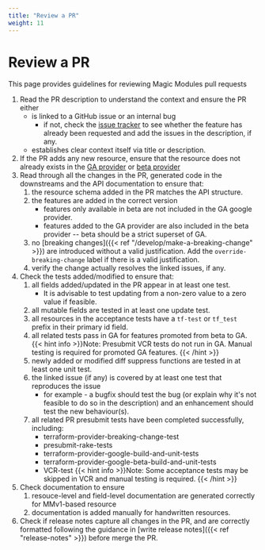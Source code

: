 ```yaml
---
title: "Review a PR"
weight: 11
---
```


# Review a PR

This page provides guidelines for reviewing Magic Modules pull requests

1. Read the PR description to understand the context and ensure the PR either
   * is linked to a GitHub issue or an internal bug
      * if not, check the [issue tracker](https://github.com/hashicorp/terraform-provider-google/issues) to see whether the feature has already been requested and add the issues in the description, if any.
   * establishes clear context itself via title or description.
2. If the PR adds any new resource, ensure that the resource does not already exists in the [GA provider](https://github.com/hashicorp/terraform-provider-google) or [beta provider](https://github.com/hashicorp/terraform-provider-google-beta)
1. Read through all the changes in the PR, generated code in the downstreams and the API documentation to ensure that:
   1. the resource schema added in the PR matches the API structure.
   1. the features are added in the correct version
      * features only available in beta are not included in the GA google provider.
      * features added to the GA provider are also included in the beta provider -- beta should be a strict superset of GA.
   1. no [breaking changes]({{< ref "/develop/make-a-breaking-change" >}}) are introduced without a valid justification. Add the `override-breaking-change` label if there is a valid justification.
   1. verify the change actually resolves the linked issues, if any.
1. Check the tests added/modified to ensure that:
   1. all fields added/updated in the PR appear in at least one test.
      * It is advisable to test updating from a non-zero value to a zero value if feasible.
   1. all mutable fields are tested in at least one update test.
   1. all resources in the acceptance tests have a `tf-test` or `tf_test` prefix in their primary id field.
   1. all related tests pass in GA for features promoted from beta to GA.
      {{< hint info >}}Note:
      Presubmit VCR tests do not run in GA. Manual testing is required for promoted GA features.
      {{< /hint >}}
   1. newly added or modified diff suppress functions are tested in at least one unit test.
   1. the linked issue (if any) is covered by at least one test that reproduces the issue
      * for example - a bugfix should test the bug (or explain why it's not feasible to do so in the description) and an enhancement should test the new behaviour(s).
   1. all related PR presubmit tests have been completed successfully, including:
      * terraform-provider-breaking-change-test
      * presubmit-rake-tests
      * terraform-provider-google-build-and-unit-tests
      * terraform-provider-google-beta-build-and-unit-tests
      * VCR-test
      {{< hint info >}}Note:
      Some acceptance tests may be skipped in VCR and manual testing is required.
      {{< /hint >}}
1. Check documentation to ensure
   1. resouce-level and field-level documentation are generated correctly for MMv1-based resource
   1. documentation is added manually for handwritten resources.   
1. Check if release notes capture all changes in the PR, and are correctly formatted following the guidance in [write release notes]({{< ref "release-notes" >}}) before merge the PR.
